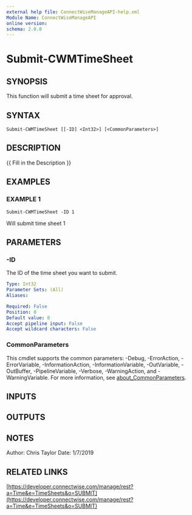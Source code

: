 ```yaml
---
external help file: ConnectWiseManageAPI-help.xml
Module Name: ConnectWiseManageAPI
online version:
schema: 2.0.0
---
```


# Submit-CWMTimeSheet

## SYNOPSIS
This function will submit a time sheet for approval.

## SYNTAX

```
Submit-CWMTimeSheet [[-ID] <Int32>] [<CommonParameters>]
```

## DESCRIPTION
{{ Fill in the Description }}

## EXAMPLES

### EXAMPLE 1
```
Submit-CWMTimeSheet -ID 1
```

Will submit time sheet 1

## PARAMETERS

### -ID
The ID of the time sheet you want to submit.

```yaml
Type: Int32
Parameter Sets: (All)
Aliases:

Required: False
Position: 0
Default value: 0
Accept pipeline input: False
Accept wildcard characters: False
```

### CommonParameters
This cmdlet supports the common parameters: -Debug, -ErrorAction, -ErrorVariable, -InformationAction, -InformationVariable, -OutVariable, -OutBuffer, -PipelineVariable, -Verbose, -WarningAction, and -WarningVariable. For more information, see [about_CommonParameters](http://go.microsoft.com/fwlink/?LinkID=113216).

## INPUTS

## OUTPUTS

## NOTES
Author: Chris Taylor Date: 1/7/2019

## RELATED LINKS

[https://developer.connectwise.com/manage/rest?a=Time&e=TimeSheets&o=SUBMIT](https://developer.connectwise.com/manage/rest?a=Time&e=TimeSheets&o=SUBMIT)

